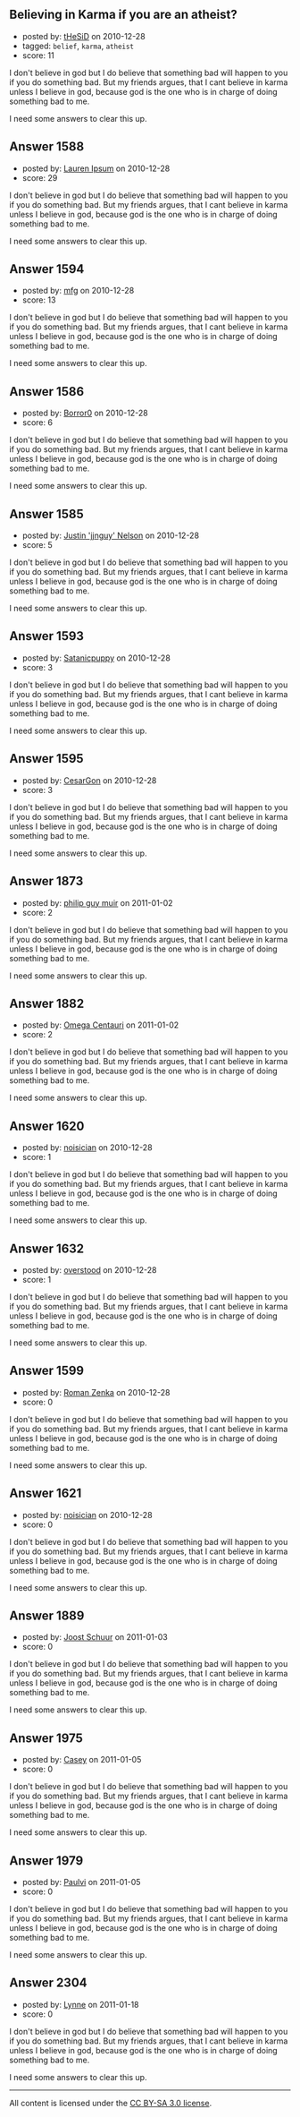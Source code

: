 ## Believing in Karma if you are an atheist?

- posted by: [tHeSiD](https://stackexchange.com/users/-1/388-thesid) on 2010-12-28
- tagged: `belief`, `karma`, `atheist`
- score: 11

I don't believe in god but I do believe that something bad will happen to you if you do something bad. But my friends argues, that I cant believe in karma unless I believe in god, because god is the one who is in charge of doing something bad to me.

I need some answers to clear this up. 


## Answer 1588

- posted by: [Lauren Ipsum](https://stackexchange.com/users/-1/71-lauren-ipsum) on 2010-12-28
- score: 29

I don't believe in god but I do believe that something bad will happen to you if you do something bad. But my friends argues, that I cant believe in karma unless I believe in god, because god is the one who is in charge of doing something bad to me.

I need some answers to clear this up. 


## Answer 1594

- posted by: [mfg](https://stackexchange.com/users/-1/135-mfg) on 2010-12-28
- score: 13

I don't believe in god but I do believe that something bad will happen to you if you do something bad. But my friends argues, that I cant believe in karma unless I believe in god, because god is the one who is in charge of doing something bad to me.

I need some answers to clear this up. 


## Answer 1586

- posted by: [Borror0](https://stackexchange.com/users/-1/484-borror0) on 2010-12-28
- score: 6

I don't believe in god but I do believe that something bad will happen to you if you do something bad. But my friends argues, that I cant believe in karma unless I believe in god, because god is the one who is in charge of doing something bad to me.

I need some answers to clear this up. 


## Answer 1585

- posted by: [Justin 'jjnguy' Nelson](https://stackexchange.com/users/-1/362-justin-jjnguy-nelson) on 2010-12-28
- score: 5

I don't believe in god but I do believe that something bad will happen to you if you do something bad. But my friends argues, that I cant believe in karma unless I believe in god, because god is the one who is in charge of doing something bad to me.

I need some answers to clear this up. 


## Answer 1593

- posted by: [Satanicpuppy](https://stackexchange.com/users/-1/169-satanicpuppy) on 2010-12-28
- score: 3

I don't believe in god but I do believe that something bad will happen to you if you do something bad. But my friends argues, that I cant believe in karma unless I believe in god, because god is the one who is in charge of doing something bad to me.

I need some answers to clear this up. 


## Answer 1595

- posted by: [CesarGon](https://stackexchange.com/users/-1/80-cesargon) on 2010-12-28
- score: 3

I don't believe in god but I do believe that something bad will happen to you if you do something bad. But my friends argues, that I cant believe in karma unless I believe in god, because god is the one who is in charge of doing something bad to me.

I need some answers to clear this up. 


## Answer 1873

- posted by: [philip guy muir](https://stackexchange.com/users/-1/182-philip-guy-muir) on 2011-01-02
- score: 2

I don't believe in god but I do believe that something bad will happen to you if you do something bad. But my friends argues, that I cant believe in karma unless I believe in god, because god is the one who is in charge of doing something bad to me.

I need some answers to clear this up. 


## Answer 1882

- posted by: [Omega Centauri](https://stackexchange.com/users/-1/432-omega-centauri) on 2011-01-02
- score: 2

I don't believe in god but I do believe that something bad will happen to you if you do something bad. But my friends argues, that I cant believe in karma unless I believe in god, because god is the one who is in charge of doing something bad to me.

I need some answers to clear this up. 


## Answer 1620

- posted by: [noisician](https://stackexchange.com/users/-1/90-noisician) on 2010-12-28
- score: 1

I don't believe in god but I do believe that something bad will happen to you if you do something bad. But my friends argues, that I cant believe in karma unless I believe in god, because god is the one who is in charge of doing something bad to me.

I need some answers to clear this up. 


## Answer 1632

- posted by: [overstood](https://stackexchange.com/users/-1/598-overstood) on 2010-12-28
- score: 1

I don't believe in god but I do believe that something bad will happen to you if you do something bad. But my friends argues, that I cant believe in karma unless I believe in god, because god is the one who is in charge of doing something bad to me.

I need some answers to clear this up. 


## Answer 1599

- posted by: [Roman Zenka](https://stackexchange.com/users/-1/420-roman-zenka) on 2010-12-28
- score: 0

I don't believe in god but I do believe that something bad will happen to you if you do something bad. But my friends argues, that I cant believe in karma unless I believe in god, because god is the one who is in charge of doing something bad to me.

I need some answers to clear this up. 


## Answer 1621

- posted by: [noisician](https://stackexchange.com/users/-1/90-noisician) on 2010-12-28
- score: 0

I don't believe in god but I do believe that something bad will happen to you if you do something bad. But my friends argues, that I cant believe in karma unless I believe in god, because god is the one who is in charge of doing something bad to me.

I need some answers to clear this up. 


## Answer 1889

- posted by: [Joost Schuur](https://stackexchange.com/users/-1/636-joost-schuur) on 2011-01-03
- score: 0

I don't believe in god but I do believe that something bad will happen to you if you do something bad. But my friends argues, that I cant believe in karma unless I believe in god, because god is the one who is in charge of doing something bad to me.

I need some answers to clear this up. 


## Answer 1975

- posted by: [Casey](https://stackexchange.com/users/-1/313-casey) on 2011-01-05
- score: 0

I don't believe in god but I do believe that something bad will happen to you if you do something bad. But my friends argues, that I cant believe in karma unless I believe in god, because god is the one who is in charge of doing something bad to me.

I need some answers to clear this up. 


## Answer 1979

- posted by: [Paulvi](https://stackexchange.com/users/-1/271-paulvi) on 2011-01-05
- score: 0

I don't believe in god but I do believe that something bad will happen to you if you do something bad. But my friends argues, that I cant believe in karma unless I believe in god, because god is the one who is in charge of doing something bad to me.

I need some answers to clear this up. 


## Answer 2304

- posted by: [Lynne](https://stackexchange.com/users/-1/872-lynne) on 2011-01-18
- score: 0

I don't believe in god but I do believe that something bad will happen to you if you do something bad. But my friends argues, that I cant believe in karma unless I believe in god, because god is the one who is in charge of doing something bad to me.

I need some answers to clear this up. 



---

All content is licensed under the [CC BY-SA 3.0 license](https://creativecommons.org/licenses/by-sa/3.0/).
